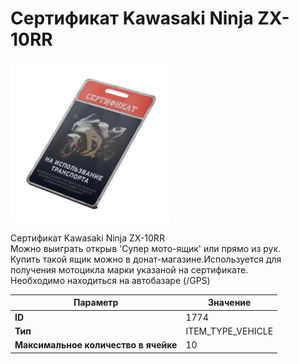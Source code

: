 # Сертификат Kawasaki Ninja ZX-10RR

![Item Image](../img/1774.webp?raw=true)

Сертификат Kawasaki Ninja ZX-10RR<br>Можно выиграть открыв 'Супер мото-ящик' или прямо из рук.<br>Купить такой ящик можно в донат-магазине.Используется для получения мотоцикла марки указаной на сертификате.<br>Необходимо находиться на автобазаре (/GPS)


| Параметр | Значение |
|----------|----------|
| **ID** | 1774 |
| **Тип** | ITEM_TYPE_VEHICLE |
| **Максимальное количество в ячейке** | 10 |

